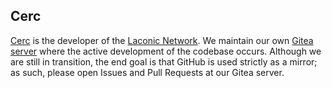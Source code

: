 ## Cerc

[Cerc](https://cerc.io) is the developer of the [Laconic Network](https://laconic.com). We maintain our own [Gitea server](https://git.vdb.to/cerc-io) where the active development of the codebase occurs. Although we are still in transition, the end goal is that GitHub is used strictly as a mirror; as such, please open Issues and Pull Requests at our Gitea server.
